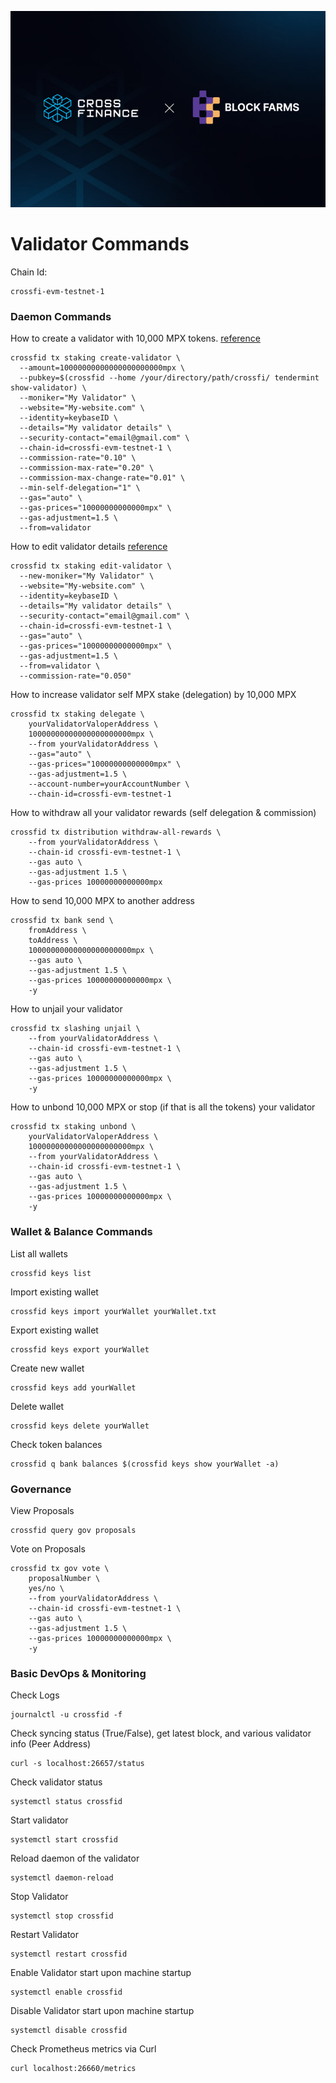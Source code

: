 ![CrossFi x BlockFarms](./logos.png)

# Validator Commands
Chain Id: 
```
crossfi-evm-testnet-1
```



### Daemon Commands
How to create a validator with 10,000 MPX tokens. [reference](https://docs.crossfi.org/crossfi-chain/technical-information/validators)
```
crossfid tx staking create-validator \
  --amount=10000000000000000000000mpx \
  --pubkey=$(crossfid --home /your/directory/path/crossfi/ tendermint show-validator) \
  --moniker="My Validator" \
  --website="My-website.com" \
  --identity=keybaseID \
  --details="My validator details" \
  --security-contact="email@gmail.com" \
  --chain-id=crossfi-evm-testnet-1 \
  --commission-rate="0.10" \
  --commission-max-rate="0.20" \
  --commission-max-change-rate="0.01" \
  --min-self-delegation="1" \
  --gas="auto" \
  --gas-prices="10000000000000mpx" \
  --gas-adjustment=1.5 \
  --from=validator
```

How to edit validator details [reference](https://docs.crossfi.org/crossfi-chain/technical-information/validators)
```
crossfid tx staking edit-validator \
  --new-moniker="My Validator" \
  --website="My-website.com" \
  --identity=keybaseID \
  --details="My validator details" \
  --security-contact="email@gmail.com" \
  --chain-id=crossfi-evm-testnet-1 \
  --gas="auto" \
  --gas-prices="10000000000000mpx" \
  --gas-adjustment=1.5 \
  --from=validator \
  --commission-rate="0.050"
```

How to increase validator self MPX stake (delegation) by 10,000 MPX
```
crossfid tx staking delegate \
    yourValidatorValoperAddress \
    10000000000000000000000mpx \
    --from yourValidatorAddress \
    --gas="auto" \
    --gas-prices="10000000000000mpx" \
    --gas-adjustment=1.5 \
    --account-number=yourAccountNumber \
    --chain-id=crossfi-evm-testnet-1
```

How to withdraw all your validator rewards (self delegation & commission)
```
crossfid tx distribution withdraw-all-rewards \
    --from yourValidatorAddress \
    --chain-id crossfi-evm-testnet-1 \
    --gas auto \
    --gas-adjustment 1.5 \
    --gas-prices 10000000000000mpx
```

How to send 10,000 MPX to another address
```
crossfid tx bank send \
    fromAddress \
    toAddress \
    10000000000000000000000mpx \
    --gas auto \
    --gas-adjustment 1.5 \
    --gas-prices 10000000000000mpx \
    -y
```


How to unjail your validator
```
crossfid tx slashing unjail \
    --from yourValidatorAddress \
    --chain-id crossfi-evm-testnet-1 \
    --gas auto \
    --gas-adjustment 1.5 \
    --gas-prices 10000000000000mpx \
    -y
```

How to unbond 10,000 MPX or stop (if that is all the tokens) your validator
```
crossfid tx staking unbond \
    yourValidatorValoperAddress \
    10000000000000000000000mpx \
    --from yourValidatorAddress \
    --chain-id crossfi-evm-testnet-1 \
    --gas auto \
    --gas-adjustment 1.5 \
    --gas-prices 10000000000000mpx \
    -y
```

### Wallet & Balance Commands
List all wallets 
```
crossfid keys list
```

Import existing wallet
```
crossfid keys import yourWallet yourWallet.txt
```

Export existing wallet
```
crossfid keys export yourWallet
```

Create new wallet
```
crossfid keys add yourWallet
```

Delete wallet
```
crossfid keys delete yourWallet
```

Check token balances
```
crossfid q bank balances $(crossfid keys show yourWallet -a)
```

### Governance

View Proposals
```
crossfid query gov proposals
```

Vote on Proposals
```
crossfid tx gov vote \
    proposalNumber \
    yes/no \
    --from yourValidatorAddress \
    --chain-id crossfi-evm-testnet-1 \
    --gas auto \
    --gas-adjustment 1.5 \
    --gas-prices 10000000000000mpx \
    -y
```


### Basic DevOps & Monitoring

Check Logs
```
journalctl -u crossfid -f
```

Check syncing status (True/False), get latest block, and various validator info (Peer Address)
```
curl -s localhost:26657/status
```

Check validator status
```
systemctl status crossfid
```

Start validator
```
systemctl start crossfid
```

Reload daemon of the validator
```
systemctl daemon-reload
```

Stop Validator
```
systemctl stop crossfid
```

Restart Validator
```
systemctl restart crossfid
```

Enable Validator start upon machine startup
```
systemctl enable crossfid
```

Disable Validator start upon machine startup
```
systemctl disable crossfid
```


Check Prometheus metrics via Curl
```
curl localhost:26660/metrics
```

